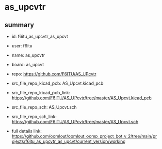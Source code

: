 # as_upcvtr
 
## summary 
* id: f6itu_as_upcvtr_as_upcvt
* user: f6itu
* name: as_upcvtr
* board: as_upcvt
* repo: https://github.com/F6ITU/AS_UPcvtr
* src_file_repo_kicad_pcb: AS_Upcvt.kicad_pcb
* src_file_repo_kicad_pcb_link: https://github.com/F6ITU/AS_UPcvtr/tree/master/AS_Upcvt.kicad_pcb


* src_file_repo_sch: AS_Upcvt.sch
* src_file_repo_sch_link: https://github.com/F6ITU/AS_UPcvtr/tree/master/AS_Upcvt.sch
* full details link: https://github.com/oomlout/oomlout_oomp_project_bot_v_2/tree/main/projects/f6itu_as_upcvtr_as_upcvt/current_version/working  






